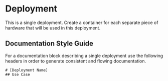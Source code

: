 # Deployment

This is a single deployment. Create a container for each separate piece of hardware that will be used in this deployment.

## Documentation Style Guide

For a documentation block describing a single deployment use the following headers in order to generate consistent and flowing documentation.

```no-highlight
# [Deployment Name]
## Use Case
```